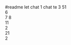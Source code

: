  #readme let chat 1
chat te 
3 
51    
6     
7 
8     
11           
2       
21     
2   
    
    
   
 
  
